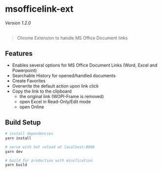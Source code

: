 # msofficelink-ext
###### _Version 1.2.0_

> Chrome Extension to handle MS Office Document links

## Features

- Enables several options for MS Office Document Links (Word, Excel and Powerpoint)
- Searchable History for opened/handled documents
- Create Favorites
- Overwrite the default action upon link click
- Copy the link to the clipboard
  - the original link (WOPI-Frame is removed)
  - open Excel in Read-Only/Edit mode
  - open Online

## Build Setup

``` bash
# install dependencies
yarn install

# serve with hot reload at localhost:8080
yarn dev

# build for production with minification
yarn build

```
